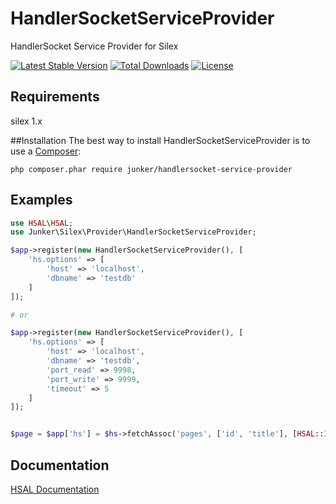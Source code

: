 # HandlerSocketServiceProvider

HandlerSocket Service Provider for Silex 

[![Latest Stable Version](https://poser.pugx.org/junker/handlersocket-service-provider/v/stable)](https://packagist.org/packages/junker/handlersocket-service-provider)
[![Total Downloads](https://poser.pugx.org/junker/handlersocket-service-provider/downloads)](https://packagist.org/packages/junker/handlersocket-service-provider)
[![License](https://poser.pugx.org/junker/handlersocket-service-provider/license)](https://packagist.org/packages/junker/handlersocket-service-provider)

## Requirements
silex 1.x

##Installation
The best way to install HandlerSocketServiceProvider is to use a [Composer](https://getcomposer.org/download):

    php composer.phar require junker/handlersocket-service-provider

## Examples

```php
use HSAL\HSAL;
use Junker\Silex\Provider\HandlerSocketServiceProvider;

$app->register(new HandlerSocketServiceProvider(), [
    'hs.options' => [
        'host' => 'localhost',
        'dbname' => 'testdb'
    ]
]);

# or

$app->register(new HandlerSocketServiceProvider(), [
    'hs.options' => [
        'host' => 'localhost',
        'dbname' => 'testdb',
        'port_read' => 9998,
        'port_write' => 9999,
        'timeout' => 5
    ]
]);


$page = $app['hs'] = $hs->fetchAssoc('pages', ['id', 'title'], [HSAL::INDEX_PRIMARY => 5]);

```

## Documentation

[HSAL Documentation](https://github.com/Junker/HSAL)
